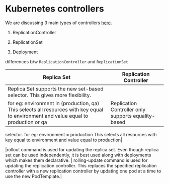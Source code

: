 # Kubernetes controllers

We are discussing 3 main types of controllers [here](https://www.mirantis.com/blog/kubernetes-replication-controller-replica-set-and-deployments-understanding-replication-options/).

1. ReplicationController

2. ReplicationSet

3. Deployment



differences b/w `ReplicationController` and `ReplicationSet`


|Replica Set|Replication Controller|
|-----------|----------------------|
|Replica Set supports the new set-based selector. This gives more flexibility.
for eg: environment in (production, qa) This selects all resources with key equal to environment and value equal to production or qa | Replication Controller only supports equality-based
 selector. for eg:
        environment = production
This selects all resources with key equal to environment and value equal to production|

|rollout command is used for updating the replica set. Even though replica set can be used independently, it is best used along with deployments  which makes them declarative. | rolling-update command is used for updating the replication controller. This replaces the specified replication controller with a new replication controller by updating one pod at a time to use the new PodTemplate.|
